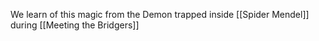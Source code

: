 We learn of this magic from the Demon trapped inside [[Spider Mendel]] during [[Meeting the Bridgers]]